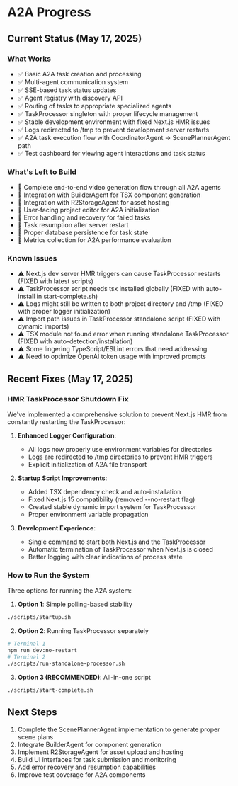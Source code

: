 # A2A Progress

## Current Status (May 17, 2025)

### What Works

- ✅ Basic A2A task creation and processing
- ✅ Multi-agent communication system
- ✅ SSE-based task status updates
- ✅ Agent registry with discovery API
- ✅ Routing of tasks to appropriate specialized agents
- ✅ TaskProcessor singleton with proper lifecycle management
- ✅ Stable development environment with fixed Next.js HMR issues
- ✅ Logs redirected to /tmp to prevent development server restarts
- ✅ A2A task execution flow with CoordinatorAgent -> ScenePlannerAgent path
- ✅ Test dashboard for viewing agent interactions and task status

### What's Left to Build

- 🔲 Complete end-to-end video generation flow through all A2A agents  
- 🔲 Integration with BuilderAgent for TSX component generation
- 🔲 Integration with R2StorageAgent for asset hosting
- 🔲 User-facing project editor for A2A initialization
- 🔲 Error handling and recovery for failed tasks
- 🔲 Task resumption after server restart
- 🔲 Proper database persistence for task state
- 🔲 Metrics collection for A2A performance evaluation

### Known Issues

- ⚠️ Next.js dev server HMR triggers can cause TaskProcessor restarts (FIXED with latest scripts)
- ⚠️ TaskProcessor script needs tsx installed globally (FIXED with auto-install in start-complete.sh)
- ⚠️ Logs might still be written to both project directory and /tmp (FIXED with proper logger initialization)
- ⚠️ Import path issues in TaskProcessor standalone script (FIXED with dynamic imports)
- ⚠️ TSX module not found error when running standalone TaskProcessor (FIXED with auto-detection/installation)
- ⚠️ Some lingering TypeScript/ESLint errors that need addressing
- ⚠️ Need to optimize OpenAI token usage with improved prompts

## Recent Fixes (May 17, 2025)

### HMR TaskProcessor Shutdown Fix

We've implemented a comprehensive solution to prevent Next.js HMR from constantly restarting the TaskProcessor:

1. **Enhanced Logger Configuration**:
   - All logs now properly use environment variables for directories
   - Logs are redirected to /tmp directories to prevent HMR triggers
   - Explicit initialization of A2A file transport

2. **Startup Script Improvements**:
   - Added TSX dependency check and auto-installation
   - Fixed Next.js 15 compatibility (removed --no-restart flag)
   - Created stable dynamic import system for TaskProcessor
   - Proper environment variable propagation

3. **Development Experience**:
   - Single command to start both Next.js and the TaskProcessor
   - Automatic termination of TaskProcessor when Next.js is closed
   - Better logging with clear indications of process state

### How to Run the System

Three options for running the A2A system:

1. **Option 1**: Simple polling-based stability
```bash
./scripts/startup.sh
```

2. **Option 2**: Running TaskProcessor separately
```bash
# Terminal 1
npm run dev:no-restart
# Terminal 2
./scripts/run-standalone-processor.sh
```

3. **Option 3 (RECOMMENDED)**: All-in-one script
```bash
./scripts/start-complete.sh
```

## Next Steps

1. Complete the ScenePlannerAgent implementation to generate proper scene plans
2. Integrate BuilderAgent for component generation
3. Implement R2StorageAgent for asset upload and hosting
4. Build UI interfaces for task submission and monitoring
5. Add error recovery and resumption capabilities
6. Improve test coverage for A2A components
